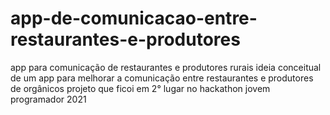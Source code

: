 # app-de-comunicacao-entre-restaurantes-e-produtores
app para comunicação de restaurantes e produtores rurais
ideia conceitual de um app para melhorar a comunicação entre restaurantes e produtores de orgânicos
projeto que ficoi em 2° lugar no hackathon jovem programador 2021
